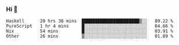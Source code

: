 ### Hi 👋

<!--START_SECTION:waka-->

```text
Haskell      20 hrs 38 mins  ██████████████████████▒░░   89.22 %
PureScript   1 hr 4 mins     █░░░░░░░░░░░░░░░░░░░░░░░░   04.66 %
Nix          54 mins         █░░░░░░░░░░░░░░░░░░░░░░░░   03.91 %
Other        26 mins         ▒░░░░░░░░░░░░░░░░░░░░░░░░   01.89 %
```

<!--END_SECTION:waka-->
